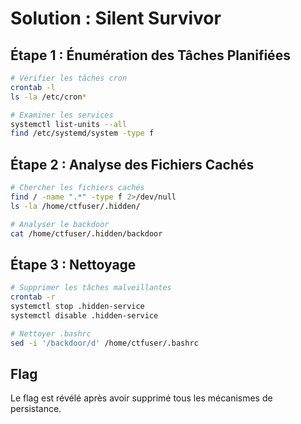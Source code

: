 # Solution : Silent Survivor

## Étape 1 : Énumération des Tâches Planifiées
```bash
# Vérifier les tâches cron
crontab -l
ls -la /etc/cron*

# Examiner les services
systemctl list-units --all
find /etc/systemd/system -type f
```

## Étape 2 : Analyse des Fichiers Cachés
```bash
# Chercher les fichiers cachés
find / -name ".*" -type f 2>/dev/null
ls -la /home/ctfuser/.hidden/

# Analyser le backdoor
cat /home/ctfuser/.hidden/backdoor
```

## Étape 3 : Nettoyage
```bash
# Supprimer les tâches malveillantes
crontab -r
systemctl stop .hidden-service
systemctl disable .hidden-service

# Nettoyer .bashrc
sed -i '/backdoor/d' /home/ctfuser/.bashrc
```

## Flag
Le flag est révélé après avoir supprimé tous les mécanismes de persistance.